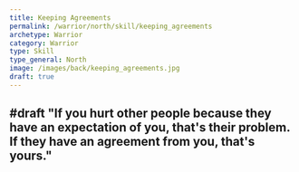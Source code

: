 ```yaml
---
title: Keeping Agreements
permalink: /warrior/north/skill/keeping_agreements
archetype: Warrior
category: Warrior
type: Skill
type_general: North
image: /images/back/keeping_agreements.jpg
draft: true
---
```

#draft "If you hurt other people because they have an expectation of you, that's their problem. If they have an agreement from you, that's yours."
---
